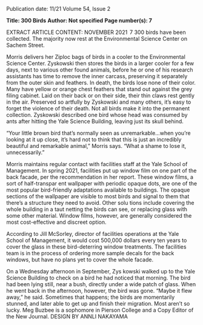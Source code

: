Publication date: 11/21
Volume 54, Issue 2

**Title: 300 Birds**
**Author: Not specified**
**Page number(s): 7**

EXTRACT ARTICLE CONTENT:
NOVEMBER 2021
 7
300 birds have been collected. The majority now 
rest at the Environmental Science Center on Sachem 
Street. 

Morris delivers her Ziploc bags of birds in a cooler 
to the Environmental Science Center. Zyskowski 
then stores the birds in a larger cooler for a few days, 
next to various other found animals, before he or one 
of his research assistants has time to remove the inner 
carcass, preserving it separately from the outer skin 
and feathers. In death, the birds lose none of their 
color. Many have yellow or orange chest feathers 
that stand out against the grey filing cabinet. Laid 
on their back or on their side, their thin claws rest 
gently in the air. Preserved so artfully by Zyskowski 
and many others, it’s easy to forget the violence of 
their death. Not all birds make it into the permanent 
collection. Zyskowski described one bird whose head 
was consumed by ants after hitting the Yale Science 
Building, leaving just its skull behind. 

“Your little brown bird that’s normally seen as 
unremarkable…when you’re looking at it up close, 
it’s hard not to think that this is just an incredibly 
beautiful and remarkable animal,” Morris says. “What 
a shame to lose it, unnecessarily.”

Morris maintains regular contact with facilities 
staff at the Yale School of Management. In spring 
2021, facilities put up window film on one part of 
the back facade, per the recommendation in her 
report. These window films, a sort of half-transpar­
ent wallpaper with periodic opaque dots, are one of 
the most popular bird-friendly adaptations available 
to buildings. The opaque sections of the wallpaper 
are visible to most birds and signal to them that 
there’s a structure they need to avoid. Other solu­
tions include covering the whole building in a taut 
netting the birds can see, or replacing glass with 
some other material. Window films, however, are 
generally considered the most cost-effective and 
discreet option. 

According to Jill McSorley, director of facilities 
operations at the Yale School of Management, it 
would cost 500,000 dollars every ten years to cover 
the glass in these bird-deterring window treatments. 
The facilities team is in the process of ordering more 
sample decals for the back windows, but have no 
plans yet to cover the whole facade. 

On a Wednesday afternoon in September, Zys­
kowski walked up to the Yale Science Building to 
check on a bird he had noticed that morning. The 
bird had been lying still, near a bush, directly under 
a wide patch of glass. When he went back in the 
afternoon, however, the bird was gone. “Maybe it 
flew away,” he said. Sometimes that happens; the 
birds are momentarily stunned, and later able to get 
up and finish their migration. Most aren’t so lucky. 
Meg Buzbee is a sophomore in Pierson College and a 
Copy Editor of the New Journal.
DESIGN BY ANNLI NAKAYAMA